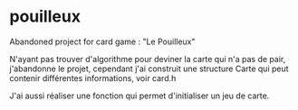 # pouilleux
Abandoned project for card game : "Le Pouilleux" 

N'ayant pas trouver d'algorithme pour deviner la carte qui n'a pas de pair, j'abandonne le projet, cependant j'ai construit une structure Carte qui peut contenir différentes informations, voir card.h 

J'ai aussi réaliser une fonction qui permet d'initialiser un jeu de carte. 
